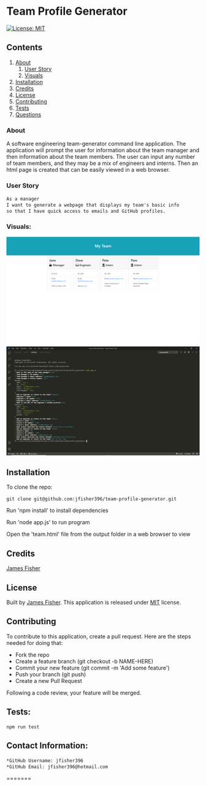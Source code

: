 # Team Profile Generator

[![License: MIT](https://img.shields.io/badge/License-MIT-yellow.svg)](https://opensource.org/licenses/MIT) 


## Contents

1. [About](#about)
    1. [User Story](#user%20story)
    2. [Visuals](#visuals)
2. [Installation](#installation)
3. [Credits](#credits)
4. [License](#license)
5. [Contributing](#contributing)
6. [Tests](#Tests)
7. [Questions](#Contact-Information)

### About

A software engineering team-generator command line application. The application will prompt the user for information about the team manager and then information about the team members. The user can input any number of team members, and they may be a mix of engineers and interns. Then an html page is created that can be easily viewed in a web browser.

### User Story

    As a manager
    I want to generate a webpage that displays my team's basic info
    so that I have quick access to emails and GitHub profiles.




### Visuals:


![Screenshot of load page](/media/team-profile-generator-1.png)
![Screenshot of load page](/media/team-profile-generator-2.png)

## Installation

To clone the repo:
```
git clone git@github.com:jfisher396/team-profile-generator.git
``` 
Run 'npm install' to install dependencies

Run 'node app.js' to run program

Open the 'team.html' file from the output folder in a web browser to view

## Credits

[James Fisher](https://github.com/jfisher396)

## License

Built by [James Fisher](https://james-fisher-web-developer.herokuapp.com/).
This application is released under [MIT](assets/LICENSE.txt) license.

## Contributing

To contribute to this application, create a pull request.
Here are the steps needed for doing that:
- Fork the repo
- Create a feature branch (git checkout -b NAME-HERE)
- Commit your new feature (git commit -m 'Add some feature')
- Push your branch (git push)
- Create a new Pull Request

Following a code review, your feature will be merged.

## Tests:

    npm run test

## Contact Information:
    *GitHub Username: jfisher396
    *GitHub Email: jfisher396@hotmail.com

=======
